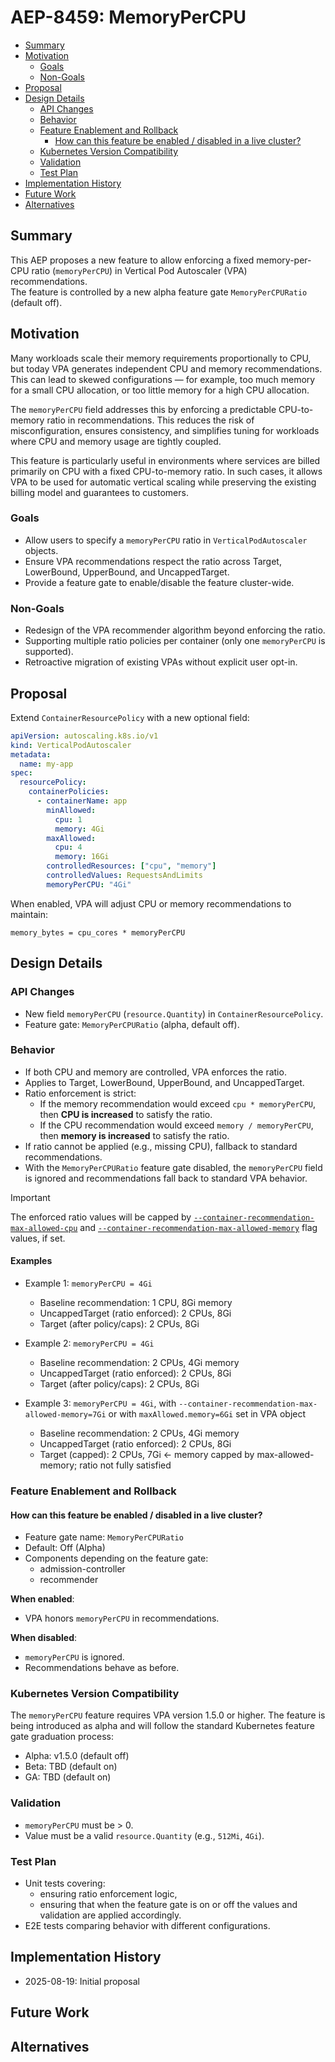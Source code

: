 # AEP-8459: MemoryPerCPU

<!-- toc -->
- [Summary](#summary)
- [Motivation](#motivation)
  - [Goals](#goals)
  - [Non-Goals](#non-goals)
- [Proposal](#proposal)
- [Design Details](#design-details)
  - [API Changes](#api-changes)
  - [Behavior](#behavior)
  - [Feature Enablement and Rollback](#feature-enablement-and-rollback)
    - [How can this feature be enabled / disabled in a live cluster?](#how-can-this-feature-be-enabled--disabled-in-a-live-cluster)
  - [Kubernetes Version Compatibility](#kubernetes-version-compatibility)
  - [Validation](#validation)
  - [Test Plan](#test-plan)
- [Implementation History](#implementation-history)
- [Future Work](#future-work)
- [Alternatives](#alternatives)
  <!-- /toc -->

## Summary

This AEP proposes a new feature to allow enforcing a fixed memory-per-CPU ratio (`memoryPerCPU`) in Vertical Pod Autoscaler (VPA) recommendations.  
The feature is controlled by a new alpha feature gate `MemoryPerCPURatio` (default off).

## Motivation

Many workloads scale their memory requirements proportionally to CPU, but today VPA generates independent CPU and memory recommendations. This can lead to skewed configurations — for example, too much memory for a small CPU allocation, or too little memory for a high CPU allocation.

The `memoryPerCPU` field addresses this by enforcing a predictable CPU-to-memory ratio in recommendations. This reduces the risk of misconfiguration, ensures consistency, and simplifies tuning for workloads where CPU and memory usage are tightly coupled.

This feature is particularly useful in environments where services are billed primarily on CPU with a fixed CPU-to-memory ratio. In such cases, it allows VPA to be used for automatic vertical scaling while preserving the existing billing model and guarantees to customers.

### Goals

* Allow users to specify a `memoryPerCPU` ratio in `VerticalPodAutoscaler` objects.  
* Ensure VPA recommendations respect the ratio across Target, LowerBound, UpperBound, and UncappedTarget.  
* Provide a feature gate to enable/disable the feature cluster-wide.

### Non-Goals

* Redesign of the VPA recommender algorithm beyond enforcing the ratio.  
* Supporting multiple ratio policies per container (only one `memoryPerCPU` is supported).  
* Retroactive migration of existing VPAs without explicit user opt-in.

## Proposal

Extend `ContainerResourcePolicy` with a new optional field:

```yaml
apiVersion: autoscaling.k8s.io/v1
kind: VerticalPodAutoscaler
metadata:
  name: my-app
spec:
  resourcePolicy:
    containerPolicies:
      - containerName: app
        minAllowed:
          cpu: 1
          memory: 4Gi
        maxAllowed:
          cpu: 4
          memory: 16Gi
        controlledResources: ["cpu", "memory"]
        controlledValues: RequestsAndLimits
        memoryPerCPU: "4Gi"
```

When enabled, VPA will adjust CPU or memory recommendations to maintain:

```
memory_bytes = cpu_cores * memoryPerCPU
```

## Design Details

### API Changes

* New field `memoryPerCPU` (`resource.Quantity`) in `ContainerResourcePolicy`.  
* Feature gate: `MemoryPerCPURatio` (alpha, default off).

### Behavior

* If both CPU and memory are controlled, VPA enforces the ratio.  
* Applies to Target, LowerBound, UpperBound, and UncappedTarget.
* Ratio enforcement is strict:
  * If the memory recommendation would exceed `cpu * memoryPerCPU`, then **CPU is increased** to satisfy the ratio.
  * If the CPU recommendation would exceed `memory / memoryPerCPU`, then **memory is increased** to satisfy the ratio.
* If ratio cannot be applied (e.g., missing CPU), fallback to standard recommendations.  
* With the `MemoryPerCPURatio` feature gate disabled, the `memoryPerCPU` field is ignored and recommendations fall back to standard VPA behavior.

> [!IMPORTANT]
> The enforced ratio values will be capped by
> [`--container-recommendation-max-allowed-cpu`](https://github.com/kubernetes/autoscaler/blob/4d294562e505431d518a81e8833accc0ec99c9b8/vertical-pod-autoscaler/pkg/recommender/main.go#L122)
> and
> [`--container-recommendation-max-allowed-memory`](https://github.com/kubernetes/autoscaler/blob/4d294562e505431d518a81e8833accc0ec99c9b8/vertical-pod-autoscaler/pkg/recommender/main.go#L123)
> flag values, if set.

#### Examples

* Example 1: `memoryPerCPU = 4Gi`
  * Baseline recommendation: 1 CPU, 8Gi memory
  * UncappedTarget (ratio enforced): 2 CPUs, 8Gi
  * Target (after policy/caps): 2 CPUs, 8Gi

* Example 2: `memoryPerCPU = 4Gi`
  * Baseline recommendation: 2 CPUs, 4Gi memory
  * UncappedTarget (ratio enforced): 2 CPUs, 8Gi
  * Target (after policy/caps): 2 CPUs, 8Gi

* Example 3: `memoryPerCPU = 4Gi`, with `--container-recommendation-max-allowed-memory=7Gi` or with `maxAllowed.memory=6Gi` set in VPA object
  * Baseline recommendation: 2 CPUs, 4Gi memory
  * UncappedTarget (ratio enforced): 2 CPUs, 8Gi
  * Target (capped): 2 CPUs, 7Gi  ← memory capped by max-allowed-memory; ratio not fully satisfied

### Feature Enablement and Rollback

#### How can this feature be enabled / disabled in a live cluster?

* Feature gate name: `MemoryPerCPURatio`  
* Default: Off (Alpha)  
* Components depending on the feature gate:
  * admission-controller
  * recommender

**When enabled**:  
* VPA honors `memoryPerCPU` in recommendations.  

**When disabled**:  
* `memoryPerCPU` is ignored.  
* Recommendations behave as before.

### Kubernetes Version Compatibility

The `memoryPerCPU` feature requires VPA version 1.5.0 or higher. The feature is being introduced as alpha and will follow the standard Kubernetes feature gate graduation process:
- Alpha: v1.5.0 (default off)
- Beta: TBD (default on)
- GA: TBD (default on)

### Validation

* `memoryPerCPU` must be > 0.  
* Value must be a valid `resource.Quantity` (e.g., `512Mi`, `4Gi`).  

### Test Plan

* Unit tests covering:
  - ensuring ratio enforcement logic,
  - ensuring that when the feature gate is on or off the values and validation are applied accordingly.
* E2E tests comparing behavior with different configurations.

## Implementation History

* 2025-08-19: Initial proposal

## Future Work


## Alternatives

